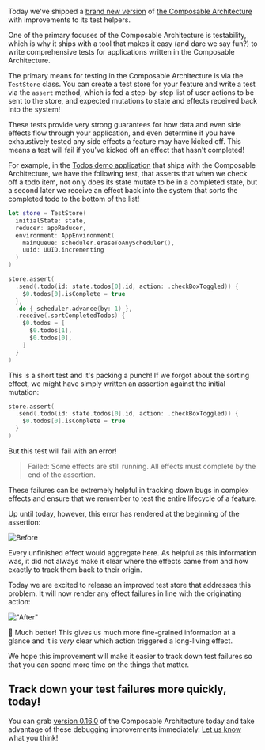 Today we've shipped a
[brand new version](https://github.com/pointfreeco/swift-composable-architecture/releases/tag/0.16.0)
of [the Composable Architecture](https://github.com/pointfreeco/swift-composable-architecture) with
improvements to its test helpers.

One of the primary focuses of the Composable Architecture is testability, which is why it ships with
a tool that makes it easy (and dare we say fun?) to write comprehensive tests for applications
written in the Composable Architecture.

The primary means for testing in the Composable Architecture is via the `TestStore` class. You can
create a test store for your feature and write a test via the `assert` method, which is fed a
step-by-step list of user actions to be sent to the store, and expected mutations to state and
effects received back into the system!

These tests provide very strong guarantees for how data and even side effects flow through your
application, and even determine if you have exhaustively tested any side effects a feature may have
kicked off. This means a test will fail if you've kicked off an effect that hasn't completed!

For example, in the
[Todos demo application](https://github.com/pointfreeco/swift-composable-architecture/blob/main/Examples/Todos/README.md)
that ships with the Composable Architecture, we have the following test, that asserts that when we
check off a todo item, not only does its state mutate to be in a completed state, but a second later
we receive an effect back into the system that sorts the completed todo to the bottom of the list!

```swift
let store = TestStore(
  initialState: state,
  reducer: appReducer,
  environment: AppEnvironment(
    mainQueue: scheduler.eraseToAnyScheduler(),
    uuid: UUID.incrementing
  )
)

store.assert(
  .send(.todo(id: state.todos[0].id, action: .checkBoxToggled)) {
    $0.todos[0].isComplete = true
  },
  .do { scheduler.advance(by: 1) },
  .receive(.sortCompletedTodos) {
    $0.todos = [
      $0.todos[1],
      $0.todos[0],
    ]
  }
)
```

This is a short test and it's packing a punch! If we forgot about the sorting effect, we might have
simply written an assertion against the initial mutation:

```swift
store.assert(
  .send(.todo(id: state.todos[0].id, action: .checkBoxToggled)) {
    $0.todos[0].isComplete = true
  }
)
```

But this test will fail with an error!

> Failed: Some effects are still running. All effects must complete by the end of the assertion.

These failures can be extremely helpful in tracking down bugs in complex effects and ensure that we
remember to test the entire lifecycle of a feature.

Up until today, however, this error has rendered at the beginning of the assertion:

![Before](https://user-images.githubusercontent.com/658/110347127-4de1da80-7ffe-11eb-846e-5bd9e4c16beb.png)

Every unfinished effect would aggregate here. As helpful as this information was, it did not always
make it clear where the effects came from and how exactly to track them back to their origin.

Today we are excited to release an improved test store that addresses this problem. It will now
render any effect failures in line with the originating action:
            
!["After"](https://user-images.githubusercontent.com/658/110347138-51756180-7ffe-11eb-9dbd-b6f8915a475f.png)

🥳 Much better! This gives us much more fine-grained information at a glance and it is _very_ clear
which action triggered a long-living effect.

We hope this improvement will make it easier to track down test failures so that you can spend more
time on the things that matter.

## Track down your test failures more quickly, today!

You can grab
[version 0.16.0](https://github.com/pointfreeco/swift-composable-architecture/releases/tag/0.16.0)
of the Composable Architecture today and take advantage of these debugging improvements immediately.
[Let us know](https://twitter.com/pointfreeco) what you think!
